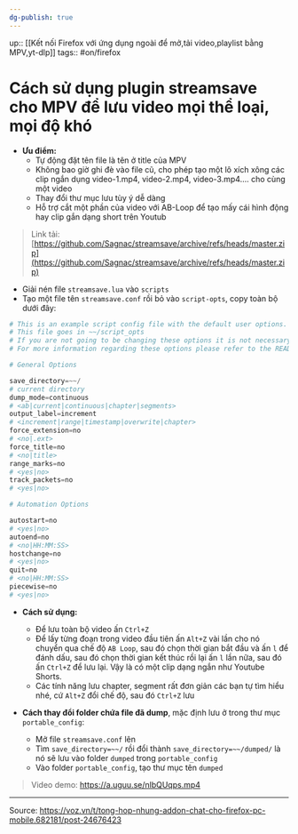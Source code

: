 ```yaml
---
dg-publish: true
---
```

up:: [[Kết nối Firefox với ứng dụng ngoài để mở,tải video,playlist bằng MPV,yt-dlp]]
tags:: #on/firefox 
# Cách sử dụng plugin streamsave cho MPV để lưu video mọi thể loại, mọi độ khó

- **Ưu điểm:**  
	- Tự động đặt tên file là tên ở title của MPV
	- Không bao giờ ghi đè vào file cũ, cho phép tạo một lô xích xông các clip ngắn dụng video-1.mp4, video-2.mp4, video-3.mp4.... cho cùng một video
	- Thay đổi thư mục lưu tùy ý dễ dàng
	- Hỗ trợ cắt một phần của video với AB-Loop để tạo mấy cái hình động hay clip gắn dạng short trên Youtub

> Link tải: [https://github.com/Sagnac/streamsave/archive/refs/heads/master.zip](https://github.com/Sagnac/streamsave/archive/refs/heads/master.zip)  

- Giải nén file `streamsave.lua` vào `scripts`
- Tạo một file tên `streamsave.conf` rồi bỏ vào `script-opts`, copy toàn bộ dưới đây:
```python
# This is an example script config file with the default user options.
# This file goes in ~~/script_opts
# If you are not going to be changing these options it is not necessary to download this file.
# For more information regarding these options please refer to the README and/or the script.

# General Options

save_directory=~~/
# current directory
dump_mode=continuous
# <ab|current|continuous|chapter|segments>
output_label=increment
# <increment|range|timestamp|overwrite|chapter>
force_extension=no
# <no|.ext>
force_title=no
# <no|title>
range_marks=no
# <yes|no>
track_packets=no
# <yes|no>

# Automation Options

autostart=no
# <yes|no>
autoend=no
# <no|HH:MM:SS>
hostchange=no
# <yes|no>
quit=no
# <no|HH:MM:SS>
piecewise=no
# <yes|no>
```

- **Cách sử dụng:** 
	- Để lưu toàn bộ video ấn `Ctrl+Z`
	- Để lấy từng đoạn trong video đầu tiên ấn `Alt+Z` vài lần cho nó chuyển qua chế độ `AB Loop`, sau đó chọn thời gian bắt đầu và ấn `l` để đánh dấu, sau đó chọn thời gian kết thúc rồi lại ấn `l` lần nữa, sau đó ấn `Ctrl+Z` để lưu lại. Vậy là có một clip dạng ngắn như Youtube Shorts.
	- Các tính năng lưu chapter, segment rất đơn giản các bạn tự tìm hiểu nhé, cứ `Alt+Z` đổi chế độ, sau đó `Ctrl+Z` lưu

- **Cách thay đổi folder chứa file đã dump**, mặc định lưu ở trong thư mục `portable_config`:  
	- Mở file `streamsave.conf` lên
	- Tìm `save_directory=~~/` rồi đổi thành `save_directory=~~/dumped/` là nó sẽ lưu vào folder `dumped` trong `portable_config`
	- Vào folder `portable_config`, tạo thư mục tên `dumped`

> Video demo: https://a.uguu.se/nlbQUqps.mp4
***
Source: https://voz.vn/t/tong-hop-nhung-addon-chat-cho-firefox-pc-mobile.682181/post-24676423